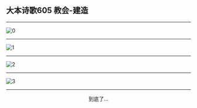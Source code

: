 
## 大本诗歌605 教会-建造
        
<div id="aplayer0"></div>

---

<img alt="0" data-original="/data/d0605/0">

---

<img alt="1" data-original="/data/d0605/1">

---

<img alt="2" data-original="/data/d0605/2">

---

<img alt="3" data-original="/data/d0605/3">

---

<p style="text-align: center">到底了...</p>

<script src="/js/dist-view.js"></script>

<script>
MAIN.id = 'd0605';
        
const ap0 = new APlayer({
    container: document.getElementById('aplayer0'),
    volume: 1,
    loop: 'none',
    preload: 'none',
    audio: [{
        name: '大本诗歌605.mp3',
        artist: '大本诗歌',
        url: 'https://res.wx.qq.com/voice/getvoice?mediaid=MzI0NTk3MDM5M18yMjQ3NDk1MjIw',
        cover: '/favicon'
    }]
});
</script>

